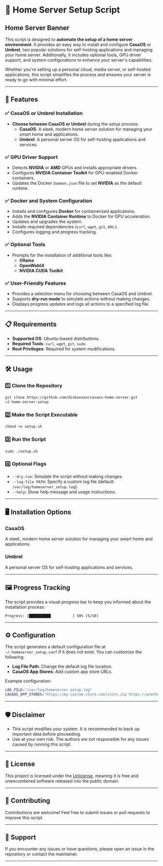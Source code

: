 # 🏡 Home Server Setup Script

## Home Server Banner ##

This script is designed to **automate the setup of a home server environment**. It provides an easy way to install and configure **CasaOS** or **Umbrel**, two popular solutions for self-hosting applications and managing your home server. Additionally, it includes optional tools, GPU driver support, and system configurations to enhance your server's capabilities.

Whether you're setting up a personal cloud, media server, or self-hosted applications, this script simplifies the process and ensures your server is ready to go with minimal effort.

---

## 🚀 Features

### ✅ CasaOS or Umbrel Installation
- **Choose between CasaOS or Umbrel** during the setup process:
  - **CasaOS**: A sleek, modern home server solution for managing your smart home and applications.
  - **Umbrel**: A personal server OS for self-hosting applications and services.

### ✅ GPU Driver Support
- Detects **NVIDIA** or **AMD** GPUs and installs appropriate drivers.
- Configures **NVIDIA Container Toolkit** for GPU-enabled Docker containers.
- Updates the Docker `daemon.json` file to set **NVIDIA** as the default runtime.

### ✅ Docker and System Configuration
- Installs and configures **Docker** for containerized applications.
- Adds the **NVIDIA Container Runtime** to Docker for GPU acceleration.
- Updates and upgrades the system.
- Installs required dependencies (`curl`, `wget`, `git`, etc.).
- Configures logging and progress tracking.

### ✅ Optional Tools
- Prompts for the installation of additional tools like:
  - **Ollama**
  - **OpenWebUI**
  - **NVIDIA CUDA Toolkit**

### ✅ User-Friendly Features
- Provides a selection menu for choosing between CasaOS and Umbrel.
- Supports **dry-run mode** to simulate actions without making changes.
- Displays progress updates and logs all actions to a specified log file.

---

## 📋 Requirements

- **Supported OS**: Ubuntu-based distributions.
- **Required Tools**: `curl`, `wget`, `git`, `sudo`.
- **Root Privileges**: Required for system modifications.

---

## 🛠️ Usage

### 1️⃣ Clone the Repository
```bash
git clone https://github.com/divbasson/casaos-home-server.git
cd home-server-setup
```

### 2️⃣ Make the Script Executable
```bash
chmod +x setup.sh
```

### 3️⃣ Run the Script
```bash
sudo ./setup.sh
```

### 4️⃣ Optional Flags
- `--dry-run`: Simulate the script without making changes.
- `--log-file PATH`: Specify a custom log file (default: `/var/log/homeserver_setup.log`).
- `--help`: Show help message and usage instructions.

---

## 🖥️ Installation Options

### CasaOS
A sleek, modern home server solution for managing your smart home and applications.

### Umbrel
A personal server OS for self-hosting applications and services.

---

## 🖼️ Progress Tracking

The script provides a visual progress bar to keep you informed about the installation process:

```
Progress: [██████████          ] 50% (5/10)
```

---

## ⚙️ Configuration

The script generates a default configuration file at `~/.homeserver_setup.conf` if it does not exist. You can customize the following:

- **Log File Path**: Change the default log file location.
- **CasaOS App Stores**: Add custom app store URLs.

Example configuration:
```bash
LOG_FILE="/var/log/homeserver_setup.log"
CASAOS_APP_STORES="https://my-custom-store.com/store.zip https://another-store.org/repo.zip"
```

---

## 🛡️ Disclaimer

- This script modifies your system. It is recommended to back up important data before proceeding.
- Use at your own risk. The authors are not responsible for any issues caused by running this script.

---

## 📜 License

This project is licensed under the [Unlicense](LICENSE), meaning it is free and unencumbered software released into the public domain.

---

## 🤝 Contributing

Contributions are welcome! Feel free to submit issues or pull requests to improve this script.

---

## 📧 Support

If you encounter any issues or have questions, please open an issue in the repository or contact the maintainer.

---

